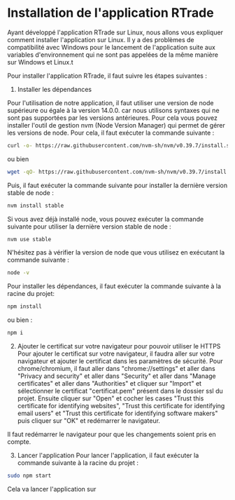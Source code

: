 # Installation de l'application RTrade

Ayant développé l'application RTrade sur Linux, nous allons vous expliquer comment installer l'application sur Linux. Il y a des problèmes de compatibilité avec Windows pour le lancement de l'application suite aux variables d'environnement qui ne sont pas appelées de la même manière sur Windows et Linux.t

Pour installer l'application RTrade, il faut suivre les étapes suivantes :

1. Installer les dépendances

Pour l'utilisation de notre application, il faut utiliser une version de node supérieure ou égale à la version 14.0.0. car nous utilisons syntaxes qui ne sont pas supportées par les versions antérieures. 
Pour cela vous pouvez installer l'outil de gestion nvm (Node Version Manager) qui permet de gérer les versions de node. Pour cela, il faut exécuter la commande suivante :
```bash
curl -o- https://raw.githubusercontent.com/nvm-sh/nvm/v0.39.7/install.sh | bash
```
ou bien 
```bash
wget -qO- https://raw.githubusercontent.com/nvm-sh/nvm/v0.39.7/install.sh | bash
```
Puis, il faut exécuter la commande suivante pour installer la dernière version stable de node :
```bash
nvm install stable

```
Si vous avez déjà installé node, vous pouvez exécuter la commande suivante pour utiliser la dernière version stable de node :
```bash
nvm use stable
```
N'hésitez pas à vérifier la version de node que vous utilisez en exécutant la commande suivante :
```bash
node -v
```

Pour installer les dépendances, il faut exécuter la commande suivante à la racine du projet:
```bash
npm install
```
ou bien :
```bash
npm i
```

2. Ajouter le certificat sur votre navigateur pour pouvoir utiliser le HTTPS
Pour ajouter le certificat sur votre navigateur, il faudra aller sur votre navigateur et ajouter le certificat dans les paramètres de sécurité.
Pour chrome/chromium, il faut aller dans "chrome://settings" et aller dans "Privacy and security" et aller dans "Security" et aller dans "Manage certificates" et aller dans "Authorities" et cliquer sur "Import" et sélectionner le certificat "certificat.pem" présent dans le dossier ssl du projet. Ensuite cliquer sur "Open" et cocher les cases "Trust this certificate for identifying websites", "Trust this certificate for identifying email users" et "Trust this certificate for identifying software makers" puis cliquer sur "OK" et redémarrer le navigateur.

Il faut redémarrer le navigateur pour que les changements soient pris en compte.

3. Lancer l'application
Pour lancer l'application, il faut exécuter la commande suivante à la racine du projet :
```bash
sudo npm start
```
Cela va lancer l'application sur